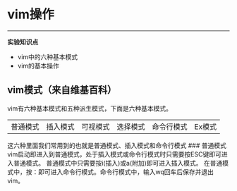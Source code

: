# vim操作
---
**实验知识点**
- vim中的六种基本模式
- vim的基本操作  
## vim模式（来自维基百科）
vim有六种基本模式和五种派生模式，下面是六种基本模式。  
<html>
    <table style="margin-left: auto; margin-right: auto;">
        <tr>
            <td>
                <!--左侧内容-->
                普通模式 
            </td>
            <td>
                <!--右侧内容-->
                插入模式
            </td>  
            <td>
                <!--左侧内容-->
                可视模式 
            </td>
            <td>
                <!--右侧内容-->
                选择模式
            </td>  
             <td>
                <!--左侧内容-->
                命令行模式 
            </td>
            <td>
                <!--右侧内容-->
                Ex模式
            </td>
        </tr>
    </table>  
</html>
这六种里面我们常用到的也就是普通模式、插入模式和命令行模式  
### 普通模式
vim启动即进入到普通模式，处于插入模式或命令行模式时只需要按ESC键即可进入普通模式。  
普通模式中只需要按i(插入)或a(附加)即可进入插入模式。  
在普通模式中，按：即可进入命令行模式。命令行模式中，输入wq回车后保存并退出vim。
